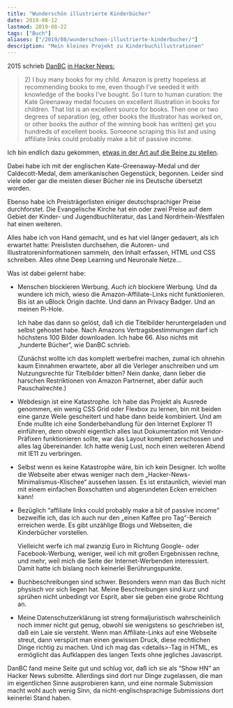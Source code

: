 ```yaml
---
title: "Wunderschön illustrierte Kinderbücher"
date: 2019-08-12
lastmod: 2019-08-22
tags: ["Buch"]
aliases: ["/2019/08/wunderschoen-illustrierte-kinderbucher/"]
description: "Mein kleines Projekt zu Kinderbuchillustrationen"
---
```

2015 schrieb [DanBC](https://news.ycombinator.com/user?id=DanBC) [in Hacker News:](https://news.ycombinator.com/item?id=9848031)

> 2\) I buy many books for my child. Amazon is pretty hopeless at recommending books to me, even though I’ve seeded it with knowledge of the books I’ve bought. So I turn to human curation: the Kate Greenaway medal focuses on excellent illustration in books for children. That list is an excellent source for books. Then one or two degrees of separation (eg, other books the illustrator has worked on, or other books the author of the winning book has written) get you hundreds of excellent books. Someone scraping this list and using affiliate links could probably make a bit of passive income.

Ich bin endlich dazu gekommen, [etwas in der Art auf die Beine zu stellen](https://www.thomas-huehn.de/schoene-kinderbuecher/).

Dabei habe ich mit der englischen Kate-Greenaway-Medal und der Caldecott-Medal, dem amerikanischen Gegenstück, begonnen. Leider sind viele oder gar die meisten dieser Bücher nie ins Deutsche übersetzt worden.

Ebenso habe ich Preisträgerlisten einiger deutschsprachiger Preise durchforstet. Die Evangelische Kirche hat ein oder zwei Preise auf dem Gebiet der Kinder- und Jugendbuchliteratur, das Land Nordrhein-Westfalen hat einen weiteren.

Alles habe ich von Hand gemacht, und es hat viel länger gedauert, als ich erwartet hatte: Preislisten durchsehen, die Autoren- und Illustratoreninformationen sammeln, den Inhalt erfassen, HTML und CSS schreiben. Alles ohne Deep Learning und Neuronale Netze…

Was ist dabei gelernt habe:

* Menschen blockieren Werbung. *Auch ich* blockiere Werbung. Und da wundere ich mich, wieso die Amazon-Affiliate-Links nicht funktionieren. Bis ist an uBlock Origin dachte. Und dann an Privacy Badger. Und an meinen Pi-Hole.

  Ich habe das dann so gelöst, daß ich die Titelbilder heruntergeladen und selbst gehostet habe. Nach Amazons Vertragsbestimmungen darf ich höchstens 100 Bilder downloaden. Ich habe 66. Also nichts mit „hunderte Bücher“, wie DanBC schrieb.

  (Zunächst wollte ich das komplett werbefrei machen, zumal ich ohnehin kaum Einnahmen erwartete, aber all die Verleger anschreiben und um Nutzungsrechte für Titelbilder bitten? Nein danke, dann lieber die harschen Restriktionen von Amazon Partnernet, aber dafür auch Pauschalrechte.)

* Webdesign ist eine Katastrophe. Ich habe das Projekt als Ausrede genommen, ein wenig CSS Grid oder Flexbox zu lernen, bin mit beiden eine ganze Weile gescheitert und habe dann beide kombiniert. Und am Ende mußte ich eine Sonderbehandlung für den Internet Explorer 11 einführen, denn obwohl eigentlich alles laut Dokumentation mit Vendor-Präfixen funktionieren sollte, war das Layout komplett zerschossen und alles lag übereinander. Ich hatte wenig Lust, noch einen weiteren Abend mit IE11 zu verbringen.

* Selbst wenn es keine Katastrophe wäre, bin ich kein Designer. Ich wollte die Webseite aber etwas weniger nach dem „Hacker-News-Minimalismus-Klischee“ aussehen lassen. Es ist erstaunlich, wieviel man mit einem einfachen Boxschatten und abgerundeten Ecken erreichen kann!

* Bezüglich “affiliate links could probably make a bit of passive income” bezweifle ich, das ich auch nur den „einen Kaffee pro Tag“-Bereich erreichen werde. Es gibt unzählige Blogs und Webseiten, die Kinderbücher vorstellen.

  Vielleicht werfe ich mal zwanzig Euro in Richtung Google- oder Facebook-Werbung, weniger, weil ich mit großen Ergebnissen rechne, und mehr, weil mich die Seite der Internet-Werbenden interessiert. Damit hatte ich bislang noch keinerlei Berührungspunkte.

* Buchbeschreibungen sind schwer. Besonders wenn man das Buch nicht physisch vor sich liegen hat. Meine Beschreibungen sind kurz und sprühen nicht unbedingt vor Esprit, aber sie geben eine grobe Richtung an.

* Meine Datenschutzerklärung ist streng formaljuristisch wahrscheinlich noch immer nicht gut genug, obwohl sie wenigstens so geschrieben ist, daß ein Laie sie versteht. Wenn man Affiliate-Links auf eine Webseite streut, dann verspürt man einen gewissen Druck, diese rechtlichen Dinge richtig zu machen. Und ich mag das &lt;details&gt;-Tag in HTML, es ermöglicht das Aufklappen des langen Texts ohne jegliches Javascript.

DanBC fand meine Seite gut und schlug vor, daß ich sie als “Show HN” an Hacker News submitte. Allerdings sind dort nur Dinge zugelassen, die man im eigentlichen Sinne ausprobieren kann, und eine normale Submission macht wohl auch wenig Sinn, da nicht-englischsprachige Submissions dort keinerlei Stand haben.